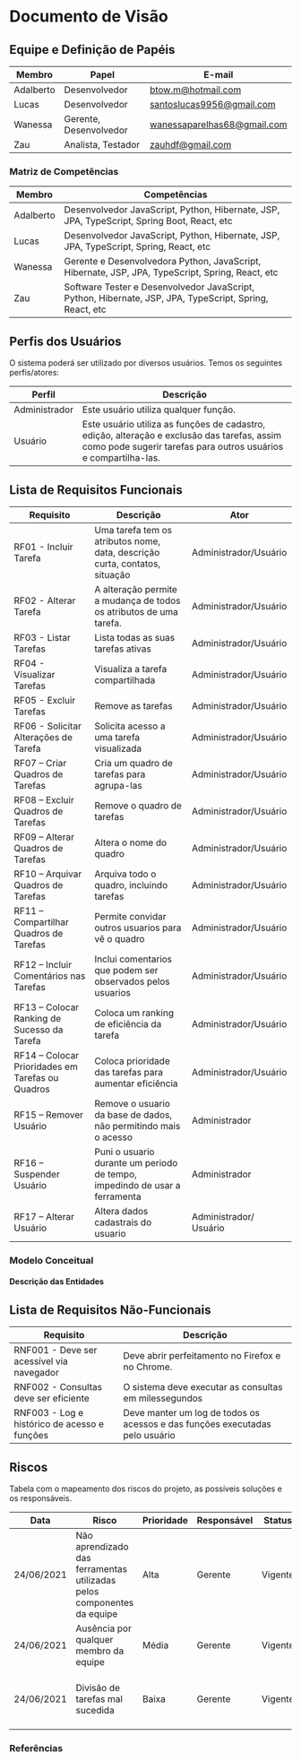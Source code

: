 # Documento de Visão

## Equipe e Definição de Papéis

Membro     |     Papel   |   E-mail   |
---------  | ----------- | ---------- |
Adalberto    | Desenvolvedor  | btow.m@hotmail.com |
Lucas     | Desenvolvedor | santoslucas9956@gmail.com |
Wanessa         | Gerente, Desenvolvedor | wanessaparelhas68@gmail.com |
Zau      | Analista, Testador | zauhdf@gmail.com |

### Matriz de Competências

Membro     |     Competências   |
---------  | ----------- |
Adalberto	 | Desenvolvedor JavaScript, Python, Hibernate, JSP, JPA, TypeScript, Spring Boot, React, etc |
Lucas      | Desenvolvedor JavaScript, Python, Hibernate, JSP, JPA, TypeScript, Spring, React, etc |
Wanessa	   | Gerente e Desenvolvedora Python, JavaScript, Hibernate, JSP, JPA, TypeScript, Spring, React, etc |
Zau	       | Software Tester e Desenvolvedor JavaScript, Python, Hibernate, JSP, JPA, TypeScript, Spring, React, etc |


## Perfis dos Usuários

O sistema poderá ser utilizado por diversos usuários. Temos os seguintes perfis/atores:

Perfil                                 | Descrição   |
---------                              | ----------- |
Administrador | Este usuário utiliza qualquer função.|
Usuário | Este usuário utiliza as funções de cadastro, edição, alteração e exclusão das tarefas, assim como pode sugerir tarefas para outros usuários e compartilha-las.|


## Lista de Requisitos Funcionais

Requisito                                 | Descrição   | Ator |
---------                                 | ----------- | ---------- |
RF01 - Incluir Tarefa | Uma tarefa tem os atributos nome, data, descrição curta, contatos, situação | Administrador/Usuário |
RF02 - Alterar Tarefa | A alteração permite a mudança de todos os atributos de uma tarefa.          | Administrador/Usuário |
RF03 - Listar Tarefas | Lista todas as suas tarefas ativas                                          | Administrador/Usuário |
RF04 - Visualizar Tarefas | Visualiza a tarefa compartilhada | Administrador/Usuário |
RF05 - Excluir Tarefas | Remove as tarefas | Administrador/Usuário |
RF06 - Solicitar Alterações de Tarefa | Solicita acesso a uma tarefa visualizada | Administrador/Usuário |
RF07 – Criar Quadros de Tarefas | Cria um quadro de tarefas para agrupa-las | Administrador/Usuário |
RF08 – Excluir Quadros de Tarefas | Remove o quadro de tarefas | Administrador/Usuário |
RF09 – Alterar Quadros de Tarefas | Altera o nome do quadro |Administrador/Usuário |
RF10 – Arquivar Quadros de Tarefas | Arquiva todo o quadro, incluindo tarefas | Administrador/Usuário | 
RF11 – Compartilhar Quadros de Tarefas | Permite convidar outros usuarios para vê o quadro | Administrador/Usuário |
RF12 – Incluir Comentários nas Tarefas | Inclui comentarios que podem ser observados pelos usuarios | Administrador/Usuário |
RF13 – Colocar Ranking de Sucesso da Tarefa | Coloca um ranking de eficiência da tarefa | Administrador/Usuário |
RF14 – Colocar Prioridades em Tarefas ou Quadros | Coloca prioridade das tarefas para aumentar eficiência | Administrador/Usuário |
RF15 – Remover Usuário | Remove o usuario da base de dados, não permitindo mais o acesso | Administrador |
RF16 – Suspender Usuário | Puni o usuario durante um periodo de tempo, impedindo de usar a ferramenta | Administrador |
RF17 – Alterar Usuário | Altera dados cadastrais do usuario | Administrador/ Usuário |

### Modelo Conceitual


#### Descrição das Entidades

## Lista de Requisitos Não-Funcionais

Requisito                                | Descrição   |
---------                                 | ----------- |
RNF001 - Deve ser acessível via navegador | Deve abrir perfeitamento no Firefox e no Chrome. |
RNF002 - Consultas deve ser eficiente | O sistema deve executar as consultas em milessegundos |
RNF003 - Log e histórico de acesso e funções | Deve manter um log de todos os acessos e das funções executadas pelo usuário |

## Riscos

Tabela com o mapeamento dos riscos do projeto, as possíveis soluções e os responsáveis.

Data | Risco | Prioridade | Responsável | Status | Providência/Solução |
------ | ------ | ------ | ------ | ------ | ------ |
24/06/2021	|Não aprendizado das ferramentas utilizadas pelos componentes da equipe	| Alta |	Gerente	| Vigente	| Reforçar estudos sobre as ferramentas.
24/06/2021	|Ausência por qualquer membro da equipe	| Média	| Gerente	| Vigente	| Planejar o cronograma tendo em base a agenda dos membros.
24/06/2021	|Divisão de tarefas mal sucedida	| Baixa	| Gerente	| Vigente	|Acompanhar de perto o desenvolvimento de cada membro da equipe


### Referências
